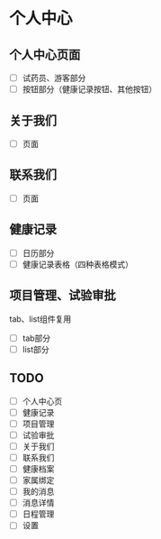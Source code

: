 # 个人中心

## 个人中心页面

- [ ] 试药员、游客部分
- [ ] 按钮部分（健康记录按钮、其他按钮）

## 关于我们

- [ ] 页面

## 联系我们

- [ ] 页面

## 健康记录

- [ ] 日历部分
- [ ] 健康记录表格（四种表格模式）

## 项目管理、试验审批

tab、list组件复用
- [ ] tab部分
- [ ] list部分

## TODO

- [ ] 个人中心页
- [ ] 健康记录
- [ ] 项目管理
- [ ] 试验审批
- [ ] 关于我们
- [ ] 联系我们
- [ ] 健康档案
- [ ] 家属绑定
- [ ] 我的消息
- [ ] 消息详情
- [ ] 日程管理
- [ ] 设置